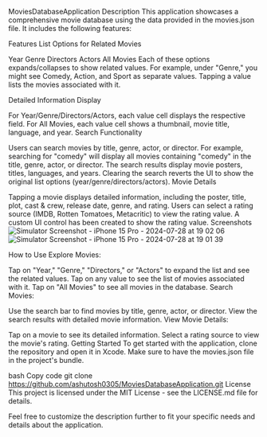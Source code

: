 MoviesDatabaseApplication
Description
This application showcases a comprehensive movie database using the data provided in the movies.json file. It includes the following features:

Features
List Options for Related Movies

Year
Genre
Directors
Actors
All Movies
Each of these options expands/collapses to show related values. For example, under "Genre," you might see Comedy, Action, and Sport as separate values. Tapping a value lists the movies associated with it.

Detailed Information Display

For Year/Genre/Directors/Actors, each value cell displays the respective field.
For All Movies, each value cell shows a thumbnail, movie title, language, and year.
Search Functionality

Users can search movies by title, genre, actor, or director.
For example, searching for "comedy" will display all movies containing "comedy" in the title, genre, actor, or director.
The search results display movie posters, titles, languages, and years.
Clearing the search reverts the UI to show the original list options (year/genre/directors/actors).
Movie Details

Tapping a movie displays detailed information, including the poster, title, plot, cast & crew, release date, genre, and rating.
Users can select a rating source (IMDB, Rotten Tomatoes, Metacritic) to view the rating value.
A custom UI control has been created to show the rating value.
Screenshots
![Simulator Screenshot - iPhone 15 Pro - 2024-07-28 at 19 02 06](https://github.com/user-attachments/assets/e6f25e33-7f59-4702-b080-e57b2a3bd5f2)
![Simulator Screenshot - iPhone 15 Pro - 2024-07-28 at 19 01 39](https://github.com/user-attachments/assets/d52a282f-05cd-43f3-b895-ec9bffdfcc4d)



How to Use
Explore Movies:

Tap on "Year," "Genre," "Directors," or "Actors" to expand the list and see the related values.
Tap on any value to see the list of movies associated with it.
Tap on "All Movies" to see all movies in the database.
Search Movies:

Use the search bar to find movies by title, genre, actor, or director.
View the search results with detailed movie information.
View Movie Details:

Tap on a movie to see its detailed information.
Select a rating source to view the movie's rating.
Getting Started
To get started with the application, clone the repository and open it in Xcode. Make sure to have the movies.json file in the project's bundle.

bash
Copy code
git clone https://github.com/ashutosh0305/MoviesDatabaseApplication.git
License
This project is licensed under the MIT License - see the LICENSE.md file for details.

Feel free to customize the description further to fit your specific needs and details about the application.
